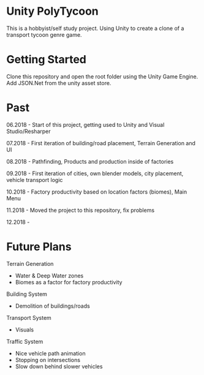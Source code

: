 # Unity PolyTycoon
This is a hobbyist/self study project. Using Unity to create a clone of a transport tycoon genre game.

# Getting Started
Clone this repository and open the root folder using the Unity Game Engine. Add JSON.Net from the unity asset store.

# Past

06.2018 - Start of this project, getting used to Unity and Visual Studio/Resharper

07.2018 - First iteration of building/road placement, Terrain Generation and UI

08.2018 - Pathfinding, Products and production inside of factories

09.2018 - First iteration of cities, own blender models, city placement, vehicle transport logic

10.2018 - Factory productivity based on location factors (biomes), Main Menu

11.2018 - Moved the project to this repository, fix problems

12.2018 - 

# Future Plans

Terrain Generation
- Water & Deep Water zones
- Biomes as a factor for factory productivity

Building System
- Demolition of buildings/roads

Transport System
- Visuals

Traffic System
- Nice vehicle path animation
- Stopping on intersections
- Slow down behind slower vehicles

